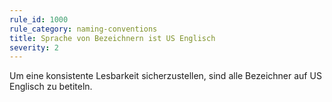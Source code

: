```yaml
---
rule_id: 1000
rule_category: naming-conventions
title: Sprache von Bezeichnern ist US Englisch
severity: 2
---
```

Um eine konsistente Lesbarkeit sicherzustellen, sind alle Bezeichner auf US Englisch zu betiteln.
